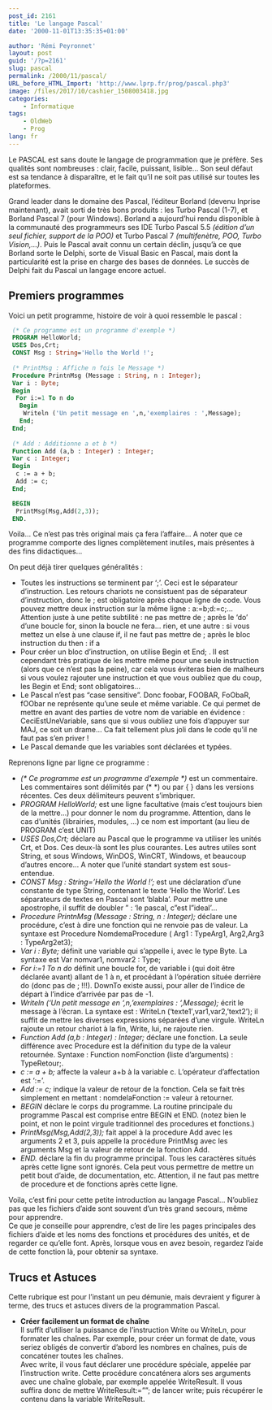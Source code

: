 ```yaml
---
post_id: 2161
title: 'Le langage Pascal'
date: '2000-11-01T13:35:35+01:00'

author: 'Rémi Peyronnet'
layout: post
guid: '/?p=2161'
slug: pascal
permalink: /2000/11/pascal/
URL_before_HTML_Import: 'http://www.lprp.fr/prog/pascal.php3'
image: /files/2017/10/cashier_1508003418.jpg
categories:
    - Informatique
tags:
    - OldWeb
    - Prog
lang: fr
---
```


Le PASCAL est sans doute le langage de programmation que je préfère. Ses qualités sont nombreuses : clair, facile, puissant, lisible… Son seul défaut est sa tendance à disparaître, et le fait qu’il ne soit pas utilisé sur toutes les plateformes.

Grand leader dans le domaine des Pascal, l’éditeur Borland (devenu Inprise maintenant), avait sorti de très bons produits : les Turbo Pascal (1-7), et Borland Pascal 7 (pour Windows). Borland a aujourd’hui rendu disponible à la communauté des programmeurs ses IDE Turbo Pascal 5.5 *(édition d’un seul fichier, support de la POO)* et Turbo Pascal 7 *(multifenètre, POO, Turbo Vision,…)*. Puis le Pascal avait connu un certain déclin, jusqu’à ce que Borland sorte le Delphi, sorte de Visual Basic en Pascal, mais dont la particularité est la prise en charge des bases de données. Le succès de Delphi fait du Pascal un langage encore actuel.  
<a name="tutoriel"></a>

## Premiers programmes

Voici un petit programme, histoire de voir à quoi ressemble le pascal :

```pascal
 (* Ce programme est un programme d'exemple *)
 PROGRAM HelloWorld;
 USES Dos,Crt;
 CONST Msg : String='Hello the World !';
 
 (* PrintMsg : Affiche n fois le Message *)
 Procedure PrintnMsg (Message : String, n : Integer);
 Var i : Byte;
 Begin
  For i:=1 To n do
   Begin
    Writeln ('Un petit message en ',n,'exemplaires : ',Message);
   End;
 End;
 
 (* Add : Additionne a et b *)
 Function Add (a,b : Integer) : Integer;
 Var c : Integer;
 Begin
  c := a + b;
  Add := c;
 End;

 BEGIN
  PrintMsg(Msg,Add(2,3));
 END.


```

Voila… Ce n’est pas très original mais ça fera l’affaire… A noter que ce programme comporte des lignes complètement inutiles, mais présentes à des fins didactiques…

On peut déjà tirer quelques généralités :

- Toutes les instructions se terminent par ‘;’. Ceci est le séparateur d’instruction. Les retours chariots ne consistuent pas de séparateur d’instruction, donc le ; est obligatoire après chaque ligne de code. Vous pouvez mettre deux instruction sur la même ligne : a:=b;d:=c;… Attention juste à une petite subtilité : ne pas mettre de ; après le ‘do’ d’une boucle for, sinon la boucle ne fera… rien, et une autre : si vous mettez un else à une clause if, il ne faut pas mettre de ; après le bloc instruction du then : if a
- Pour créer un bloc d’instruction, on utilise Begin et End; . Il est cependant très pratique de les mettre même pour une seule instruction (alors que ce n’est pas la peine), car cela vous éviteras bien de malheurs si vous voulez rajouter une instruction et que vous oubliez que du coup, les Begin et End; sont obligatoires…
- Le Pascal n’est pas “case sensitive”. Donc foobar, FOOBAR, FoObaR, fOObar ne représente qu’une seule et même variable. Ce qui permet de mettre en avant des parties de votre nom de variable en évidence : CeciEstUneVariable, sans que si vous oubliez une fois d’appuyer sur MAJ, ce soit un drame… Ca fait tellement plus joli dans le code qu’il ne faut pas s’en priver !
- Le Pascal demande que les variables sont déclarées et typées.

Reprenons ligne par ligne ce programme :

- *(\* Ce programme est un programme d’exemple \*)* est un commentaire. Les commentaires sont délimités par (\* \*) ou par { } dans les versions récentes. Ces deux délimiteurs peuvent s’imbriquer.
- *PROGRAM HelloWorld;* est une ligne facultative (mais c’est toujours bien de la mettre…) pour donner le nom du programme. Attention, dans le cas d’unités (librairies, modules, …) ce nom est important (au lieu de PROGRAM c’est UNIT)
- *USES Dos,Crt;* déclare au Pascal que le programme va utiliser les unités Crt, et Dos. Ces deux-là sont les plus courantes. Les autres utiles sont String, et sous Windows, WinDOS, WinCRT, Windows, et beaucoup d’autres encore… A noter que l’unité standart system est sous-entendue.
- *CONST Msg : String=’Hello the World !’;* est une déclaration d’une constante de type String, contenant le texte ‘Hello the World’. Les séparateurs de textes en Pascal sont ‘blabla’. Pour mettre une apostrophe, il suffit de doubler ” : ‘le pascal, c”est l”ideal’…
- *Procedure PrintnMsg (Message : String, n : Integer);* déclare une procédure, c’est à dire une fonction qui ne renvoie pas de valeur. La syntaxe est Procedure NomdemaProcedure ( Arg1 : TypeArg1, Arg2,Arg3 : TypeArg2et3);
- *Var i : Byte;* définit une variable qui s’appelle i, avec le type Byte. La syntaxe est Var nomvar1, nomvar2 : Type;
- *For i:=1 To n do* définit une boucle for, de variable i (qui doit être déclarée avant) allant de 1 à n, et procédant à l’opération située derrière do (donc pas de ; !!!). DownTo existe aussi, pour aller de l’indice de départ à l’indice d’arrivée par pas de -1.
- *Writeln (‘Un petit message en ‘,n,’exemplaires : ‘,Message);* écrit le message à l’écran. La syntaxe est : WriteLn (‘texte1′,var1,var2,’text2’); il suffit de mettre les diverses expressions séparées d’une virgule. WriteLn rajoute un retour chariot à la fin, Write, lui, ne rajoute rien.
- *Function Add (a,b : Integer) : Integer;* déclare une fonction. La seule différence avec Procedure est la définition du type de la valeur retournée. Syntaxe : Function nomFonction (liste d’arguments) : TypeRetour;.
- *c := a + b;* affecte la valeur a+b à la variable c. L’opérateur d’affectation est ‘:=’.
- *Add := c;* indique la valeur de retour de la fonction. Cela se fait très simplement en mettant : nomdelaFonction := valeur à retourner.
- *BEGIN* déclare le corps du programme. La routine principale du programme Pascal est comprise entre BEGIN et END. (notez bien le point, et non le point virgule traditionnel des procedures et fonctions.)
- *PrintMsg(Msg,Add(2,3));* fait appel à la procedure Add avec les arguments 2 et 3, puis appelle la procédure PrintMsg avec les arguments Msg et la valeur de retour de la fonction Add.
- *END.* déclare la fin du programme principal. Tous les caractères situés après cette ligne sont ignorés. Cela peut vous permettre de mettre un petit bout d’aide, de documentation, etc. Attention, il ne faut pas mettre de procedure et de fonctions après cette ligne.

Voila, c’est fini pour cette petite introduction au langage Pascal… N’oubliez pas que les fichiers d’aide sont souvent d’un très grand secours, même pour apprendre.  
Ce que je conseille pour apprendre, c’est de lire les pages principales des fichiers d’aide et les noms des fonctions et procédures des unités, et de regarder ce qu’elle font. Après, lorsque vous en avez besoin, regardez l’aide de cette fonction là, pour obtenir sa syntaxe.  
<a name="trucs"></a>

## Trucs et Astuces

Cette rubrique est pour l’instant un peu démunie, mais devraient y figurer à terme, des trucs et astuces divers de la programmation Pascal.

- **Créer facilement un format de chaîne**  
    Il suffit d’utiliser la puissance de l’instruction Write ou WriteLn, pour formater les chaînes. Par exemple, pour créer un format de date, vous seriez obligés de convertir d’abord les nombres en chaînes, puis de concaténer toutes les chaînes.  
    Avec write, il vous faut déclarer une procédure spéciale, appelée par l’instruction write. Cette procédure concaténera alors ses arguments avec une chaîne globale, par exemple appelée WriteResult. Il vous suffira donc de mettre WriteResult:=””; de lancer write; puis récupérer le contenu dans la variable WriteResult.